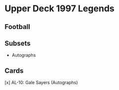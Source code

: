 # Upper Deck 1997 Legends
## Football

## Subsets

- Autographs

## Cards

[x] AL-10: Gale Sayers (Autographs) <br>